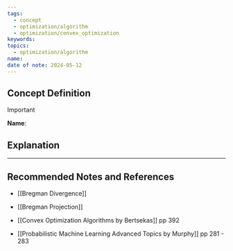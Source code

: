 ```yaml
---
tags:
  - concept
  - optimization/algorithm
  - optimization/convex_optimization
keywords: 
topics:
  - optimization/algorithm
name: 
date of note: 2024-05-12
---
```


## Concept Definition

>[!important]
>**Name**: 



## Explanation





-----------
##  Recommended Notes and References

- [[Bregman Divergence]]
- [[Bregman Projection]]


- [[Convex Optimization Algorithms by Bertsekas]] pp 392
- [[Probabilistic Machine Learning Advanced Topics by Murphy]] pp 281 - 283